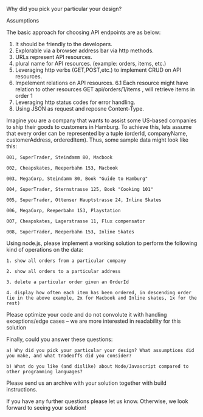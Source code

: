 Why did you pick your particular your design? 

Assumptions 
 

The basic approach for choosing API endpoints are as below: 

1. It should be friendly to the developers. 
2. Explorable via a browser address bar via http methods.
3. URLs represent API resources.
4. plural name for API resources. (example: orders, items, etc.)
5. Leveraging http verbs (GET,POST,etc.) to implement CRUD on API resources.
6. Impelement relations on API resources. 
    6.1 Each resource might have relation to other resources 
        GET api/orders/1/items , will retrieve items in order 1
7. Leveraging http status codes for error handling.
8. Using JSON as request and reposne Content-Type.



Imagine you are a company that wants to assist some US-based companies to ship their goods to customers in Hamburg. To achieve this, lets assume that every order can be represented by a tuple (orderId, companyName, customerAddress, orderedItem). Thus, some sample data might look like this:

    001, SuperTrader, Steindamm 80, Macbook
    
    002, Cheapskates, Reeperbahn 153, Macbook
    
    003, MegaCorp, Steindamm 80, Book "Guide to Hamburg"
    
    004, SuperTrader, Sternstrasse 125, Book "Cooking 101"
    
    005, SuperTrader, Ottenser Hauptstrasse 24, Inline Skates
    
    006, MegaCorp, Reeperbahn 153, Playstation
    
    007, Cheapskates, Lagerstrasse 11, Flux compensator
    
    008, SuperTrader, Reeperbahn 153, Inline Skates

Using node.js, please implement a working solution to perform the following kind of operations on the data:

    1. show all orders from a particular company
    
    2. show all orders to a particular address
    
    3. delete a particular order given an OrderId
   
    4. display how often each item has been ordered, in descending order (ie in the above example, 2x for Macbook and Inline skates, 1x for the rest)

Please optimize your code and do not convolute it with handling exceptions/edge cases – we are more interested in readability for this solution

Finally, could you answer these questions:

    a) Why did you pick your particular your design? What assumptions did you make, and what tradeoffs did you consider?
    
    b) What do you like (and dislike) about Node/Javascript compared to other programming languages?

Please send us an archive with your solution together with build instructions.

If you have any further questions please let us know. Otherwise, we look forward to seeing your solution!